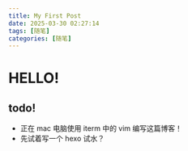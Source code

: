 ```yaml
---
title: My First Post
date: 2025-03-30 02:27:14
tags: [随笔]
categories: [随笔]
---
```

# HELLO!
## todo!
- 正在 mac 电脑使用 iterm 中的 vim 编写这篇博客！
- 先试着写一个 hexo 试水？
